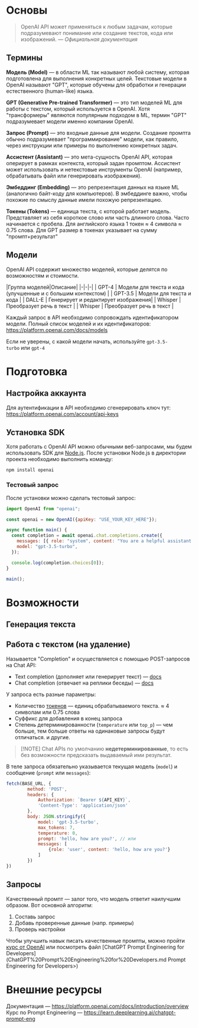 # Основы

> OpenAI API может применяться к любым задачам, которые подразумевают понимание или создание текстов, кода или изображений.
> *— Официальная документация*

## Термины

**Модель (Model)** — в области ML так называют любой систему, которая подготовлена для выполнения конкретных целей. Текстовые модели в OpenAI называют "GPT", которые обучены для обработки и генерации естественного (human-like) языка.

**GPT (Generative Pre-trained Transformer)** — это тип моделей ML для работы с текстом, который используется в OpenAI. Хотя "трансформеры" являются популярным подходом в ML, термин "GPT" подразумевает модели именно компании OpenAI.

**Запрос (Prompt)** — это входные данные для модели. Создание промпта обычно подразумевает "программирование" модели, как правило, через инструкции или примеры по выполнению конкретных задач.

**Ассистент (Assistant)** — это мета-сущность OpenAI API, которая оперирует в рамках контекста, который задан промптом. Ассистент может использовать и нетекстовые инструменты OpenAI (например, обрабатывать файл или генерировать изображения).

**Эмбеддинг (Embedding)** — это репрезентация данных на языке ML (аналогично байт-коду для компьютеров). В эмбеддинге важно, чтобы похожие по смыслу данные имели похожую репрезентацию.

**Токены (Tokens)** — единица текста, с которой работает модель. Представляет из себя короткое слово или часть длинного слова. Часто начинается с пробела. Для английского языка 1 токен ≈ 4 символа ≈ 0.75 слова. Для GPT размер в токенах указывает на сумму "промпт+результат"
## Модели

OpenAI API содержит множество моделей, которые делятся по возможностям и стоимости.

|Группа моделей|Описание|
|-|-|-|
| GPT-4 | Модели для текста и кода (улучшенные и с большим контекстом) |
| GPT-3.5 | Модели для текста и кода |
| DALL-E | Генерирует и редактирует изображения|
| Whisper | Преобразует речь в текст |
| Whisper | Преобразует речь в текст |

Каждый запрос в API необходимо сопровождать идентификатором модели.
Полный список моделей и их идентификаторов: https://platform.openai.com/docs/models

Если не уверены, с какой модели начать, используйте `gpt-3.5-turbo` или `gpt-4`
# Подготовка

## Настройка аккаунта

Для аутентификации в API необходимо сгенерировать ключ тут: https://platform.openai.com/account/api-keys

## Установка SDK

Хотя работать с OpenAI API можно обычными веб-запросами, мы будем использовать SDK для [Node.js](Node.js.md). После установки Node.js в директории проекта необходимо выполнить команду:

```shell
npm install openai
```

### Тестовый запрос

После установки можно сделать тестовый запрос:

```js
import OpenAI from "openai";

const openai = new OpenAI({apiKey: "USE_YOUR_KEY_HERE"});

async function main() {
  const completion = await openai.chat.completions.create({
    messages: [{ role: "system", content: "You are a helpful assistant." }],
    model: "gpt-3.5-turbo",
  });

  console.log(completion.choices[0]);
}

main();
```

# Возможности

## Генерация текста


## Работа с текстом (на удаление)

Называется "Completion" и осуществляется с помощью POST-запросов на Chat API:
- Text completion (дополняет или генерирует текст) — [docs](https://platform.openai.com/docs/api-reference/completions/create)
- Chat completion (отвечает на реплики беседы) — [docs](https://platform.openai.com/docs/api-reference/chat/create)

У запроса есть разные параметры:
- Количество [токенов](https://platform.openai.com/tokenizer) — единиц обрабатываемого текста. ≈ 4 символам или 0.75 слова 
- Суффикс для добавления в конец запроса
- Степень детерминированности (`temperature` или `top_p`) — чем больше, тем больше ответы на одинаковые запросы будут отличаться.
и другие.

> [!NOTE] Chat APIs по умолчанию __недетерминированные__, то есть без возможности предсказать выдаваемый ими результат.

В теле запроса обязательно указывается текущая модель (`model`) и сообщение (`prompt` или `messages`):

```js
fetch(BASE_URL, {
		method: 'POST',
		headers: {
			Authorization: `Bearer ${API_KEY}`,
			'Content-Type': 'application/json'
		},
		body: JSON.stringify({
			model: 'gpt-3.5-turbo',
			max_tokens: 7,
			temperature: 0,
			prompt: 'hello, how are you?', // или
			messages: [
				{role: 'user', content: 'hello, how are you?'}
			]
		})
})
```

## Запросы

Качественный промпт — залог того, что модель ответит наилучшим образом. Вот основной алгоритм:

1. Cоставь запрос
2. Добавь проверенные данные (напр. примеры)
3. Проверь настройки

Чтобы улучшить навык писать качественные промпты, можно пройти [курс от OpenAI](https://learn.deeplearning.ai/chatgpt-prompt-eng) или посмотреть файл [ChatGPT Prompt Engineering for Developers](ChatGPT%20Prompt%20Engineering%20for%20Developers.md Prompt Engineering for Developers>)

# Внешние ресурсы
Документация — https://platform.openai.com/docs/introduction/overview
Курс по Prompt Engineering — https://learn.deeplearning.ai/chatgpt-prompt-eng